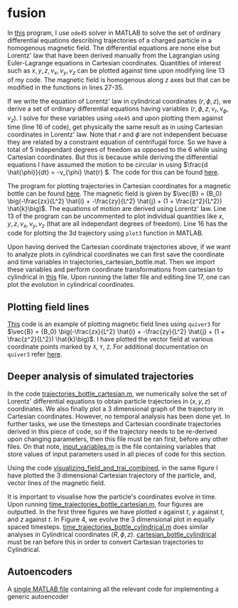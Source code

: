 # fusion

In [this](https://github.com/jaiisrani/fusion/blob/main/trajectories_homogenous_cartesian.m) program, I use ```ode45``` solver in MATLAB to solve the set of ordinary differential equations describing trajectories of a charged particle in a homogenous magnetic field. The differential equations are none else but Lorentz' law that have been derived manually from the Lagrangian using Euler-Lagrange equations in Cartesian coordinates. Quantities of interest such as $x, y, z, v_x, v_y, v_z$ can be plotted against time upon modifying line 13 of my code. The magnetic field is homogenous along $z$ axes but that can be modified in the functions in lines 27-35.

If we write the equation of Lorentz' law in cylindrical coordinates $(r, \phi, z)$, we derive a set of ordinary differential equations having variables $(r, \phi, z, v_r, v_{\phi}, v_z)$. I solve for these variables using ```ode45``` and upon plotting them against time (line 16 of code), get physically the same result as in using Cartesian coordinates in Lorentz' law. Note that $r$ and $\dot{\phi}$ are not independent becuase they are related by a constraint equation of centrifugal force. So we have a total of 5 independant degrees of freedom as opposed to the 6 while using Cartesian coordinates. But this is because while deriving the differential equations I have assumed the motion to be circular in using $\frac{d \hat{\phi}}{dt} = -v_{\phi} \hat{r} $. The code for this can be found [here](https://github.com/jaiisrani/fusion/blob/main/trajectories_homogenous_cylindrical.m).

The program for plotting trajectories in Cartesian coordinates for a magnetic bottle can be found [here](https://github.com/jaiisrani/fusion/blob/main/trajectories_bottle_cartesian.m). The magnetic field is given by $\vec{B} = {B_0} \big(-\frac{zx}{L^2} \hat{i} + -\frac{zy}{L^2} \hat{j} + (1 + \frac{z^2}{L^2}) \hat{k}\big)$. The equations of motion are derived using Lorentz' law. Line 13 of the program can be uncommented to plot individual quantities like $x, y, z, v_x, v_y, v_z$ (that are all independant degrees of freedom). Line 16 has the code for plotting the 3d trajectory using `plot3` function in MATLAB.

Upon having derived the Cartesian coordinate trajectories above, if we want to analyze plots in cylindrical coordinates we can first save the coordinate and time variables in trajectories_cartesian_bottle.mat. Then we import these variables and perform coordinate transformations from cartesian to cylindrical in [this](https://github.com/jaiisrani/fusion/blob/main/cartesian_bottle_cylindrical.m) file. Upon running the latter file and editing line 17, one can plot the evolution in cylindrical coordinates.

## Plotting field lines
[This](https://github.com/jaiisrani/fusion/blob/main/plotting_vector_fields.m) code is an example of plotting magnetic field lines using `quiver3` for $\vec{B} = {B_0} \big(-\frac{zx}{L^2} \hat{i} + -\frac{zy}{L^2} \hat{j} + (1 + \frac{z^2}{L^2}) \hat{k}\big)$. I have plotted the vector field at various coordinate points marked by `X`, `Y`, `Z`. For additional documentation on `quiver3` refer [here](https://ch.mathworks.com/help/matlab/ref/quiver3.html#mw_eaf91c51-2b00-4962-9837-cf547e770890).

## Deeper analysis of simulated trajectories
In the code [trajectories_bottle_cartesian.m](https://github.com/jaiisrani/fusion/blob/main/trajectories_bottle_cartesian.m), we numerically solve the set of Lorentz' differential equations to obtain particle trajectories in $(x, y, z)$ coordinates. We also finally plot a 3 dimensional graph of the trajectory in Cartesian coordinates. However, no temporal analysis has been done yet. In further tasks, we use the timesteps and Cartesian coordinate trajectories derived in this piece of code, so if the trajectory needs to be re-derived upon changing parameters, then this file must be ran first, before any other files. On that note, [input_variables.m](https://github.com/jaiisrani/fusion/blob/main/input_variables.m) is the file containing variables that store values of input parameters used in all pieces of code for this section.

Using the code [visualizing_field_and_traj_combined](https://github.com/jaiisrani/fusion/blob/main/visualizing_field_and_traj_combined.m), in the same figure I have plotted the 3 dimensional Cartesian trajectory of the particle, and, vector lines of the magnetic field.

It is important to visualise how the particle's coordinates evolve in time. Upon running [time_trajectories_bottle_cartesian.m](https://github.com/jaiisrani/fusion/blob/main/time_trajectories_bottle_cartesian.m), four figures are outputted. In the first three figures we have plotted $x$ against $t$, $y$ against $t$, and $z$ against $t$. In Figure 4, we evolve the 3 dimensional plot in equally spaced timesteps. [time_trajectories_bottle_cylindrical.m](https://github.com/jaiisrani/fusion/blob/main/time_trajectories_bottle_cylindrical.m) does similar analyses in Cylindrical coordinates $(R, \phi, z)$. [cartesian_bottle_cylindrical](https://github.com/jaiisrani/fusion/blob/main/cartesian_bottle_cylindrical.m) must be ran before this in order to convert Cartesian trajectories to Cylindrical.

## Autoencoders
A [single MATLAB file](https://github.com/jaiisrani/fusion/blob/main/autoencoders_practice.m) containing all the relevant code for implementing a generic autoencoder
